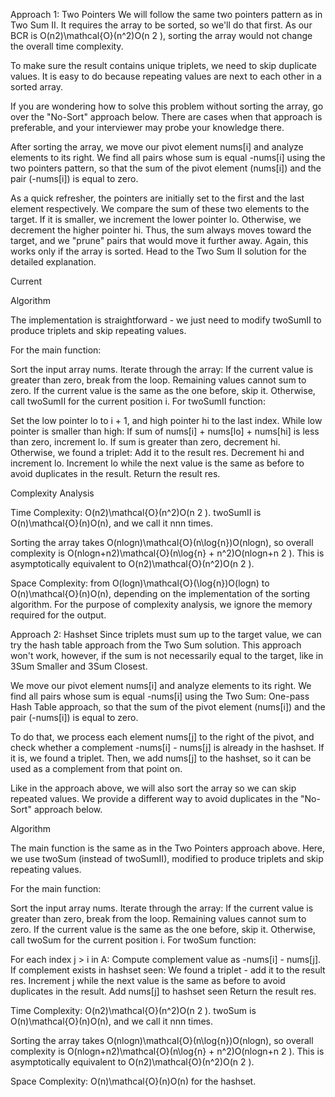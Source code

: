 Approach 1: Two Pointers
We will follow the same two pointers pattern as in Two Sum II. It requires the array to be sorted, so we'll do that first. As our BCR is O(n2)\mathcal{O}(n^2)O(n
2
), sorting the array would not change the overall time complexity.

To make sure the result contains unique triplets, we need to skip duplicate values. It is easy to do because repeating values are next to each other in a sorted array.

If you are wondering how to solve this problem without sorting the array, go over the "No-Sort" approach below. There are cases when that approach is preferable, and your interviewer may probe your knowledge there.

After sorting the array, we move our pivot element nums[i] and analyze elements to its right. We find all pairs whose sum is equal -nums[i] using the two pointers pattern, so that the sum of the pivot element (nums[i]) and the pair (-nums[i]) is equal to zero.

As a quick refresher, the pointers are initially set to the first and the last element respectively. We compare the sum of these two elements to the target. If it is smaller, we increment the lower pointer lo. Otherwise, we decrement the higher pointer hi. Thus, the sum always moves toward the target, and we "prune" pairs that would move it further away. Again, this works only if the array is sorted. Head to the Two Sum II solution for the detailed explanation.

Current

Algorithm

The implementation is straightforward - we just need to modify twoSumII to produce triplets and skip repeating values.

For the main function:

Sort the input array nums.
Iterate through the array:
If the current value is greater than zero, break from the loop. Remaining values cannot sum to zero.
If the current value is the same as the one before, skip it.
Otherwise, call twoSumII for the current position i.
For twoSumII function:

Set the low pointer lo to i + 1, and high pointer hi to the last index.
While low pointer is smaller than high:
If sum of nums[i] + nums[lo] + nums[hi] is less than zero, increment lo.
If sum is greater than zero, decrement hi.
Otherwise, we found a triplet:
Add it to the result res.
Decrement hi and increment lo.
Increment lo while the next value is the same as before to avoid duplicates in the result.
Return the result res.


Complexity Analysis

Time Complexity: O(n2)\mathcal{O}(n^2)O(n
2
). twoSumII is O(n)\mathcal{O}(n)O(n), and we call it nnn times.

Sorting the array takes O(nlog⁡n)\mathcal{O}(n\log{n})O(nlogn), so overall complexity is O(nlog⁡n+n2)\mathcal{O}(n\log{n} + n^2)O(nlogn+n
2
). This is asymptotically equivalent to O(n2)\mathcal{O}(n^2)O(n
2
).

Space Complexity: from O(log⁡n)\mathcal{O}(\log{n})O(logn) to O(n)\mathcal{O}(n)O(n), depending on the implementation of the sorting algorithm. For the purpose of complexity analysis, we ignore the memory required for the output.

Approach 2: Hashset
Since triplets must sum up to the target value, we can try the hash table approach from the Two Sum solution. This approach won't work, however, if the sum is not necessarily equal to the target, like in 3Sum Smaller and 3Sum Closest.

We move our pivot element nums[i] and analyze elements to its right. We find all pairs whose sum is equal -nums[i] using the Two Sum: One-pass Hash Table approach, so that the sum of the pivot element (nums[i]) and the pair (-nums[i]) is equal to zero.

To do that, we process each element nums[j] to the right of the pivot, and check whether a complement -nums[i] - nums[j] is already in the hashset. If it is, we found a triplet. Then, we add nums[j] to the hashset, so it can be used as a complement from that point on.

Like in the approach above, we will also sort the array so we can skip repeated values. We provide a different way to avoid duplicates in the "No-Sort" approach below.

Algorithm

The main function is the same as in the Two Pointers approach above. Here, we use twoSum (instead of twoSumII), modified to produce triplets and skip repeating values.

For the main function:

Sort the input array nums.
Iterate through the array:
If the current value is greater than zero, break from the loop. Remaining values cannot sum to zero.
If the current value is the same as the one before, skip it.
Otherwise, call twoSum for the current position i.
For twoSum function:

For each index j > i in A:
Compute complement value as -nums[i] - nums[j].
If complement exists in hashset seen:
We found a triplet - add it to the result res.
Increment j while the next value is the same as before to avoid duplicates in the result.
Add nums[j] to hashset seen
Return the result res.


Time Complexity: O(n2)\mathcal{O}(n^2)O(n
2
). twoSum is O(n)\mathcal{O}(n)O(n), and we call it nnn times.

Sorting the array takes O(nlog⁡n)\mathcal{O}(n\log{n})O(nlogn), so overall complexity is O(nlog⁡n+n2)\mathcal{O}(n\log{n} + n^2)O(nlogn+n
2
). This is asymptotically equivalent to O(n2)\mathcal{O}(n^2)O(n
2
).

Space Complexity: O(n)\mathcal{O}(n)O(n) for the hashset.